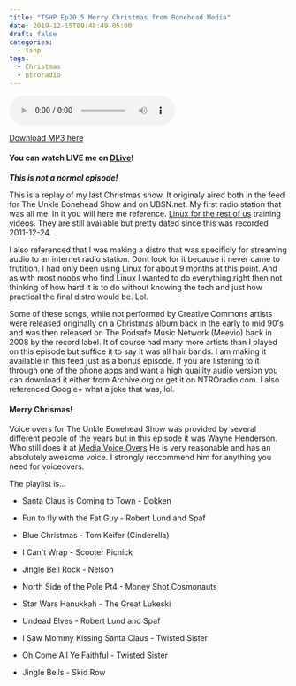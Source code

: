 ```yaml
---
title: "TSHP Ep20.5 Merry Christmas from Bonehead Media"
date: 2019-12-15T09:48:49-05:00
draft: false
categories:
  - tshp
tags:
  - Christmas
  - ntroradio
---
```



<audio controls>
    <source src="https://archive.org/download/tshp2005merrychristmas/TSHP-20-05MerryChristmas.mp3">
    </audio>


[Download MP3 here](https://archive.org/download/tshp2005merrychristmas/TSHP-20-05MerryChristmas.mp3)

#### You can watch LIVE me on [DLive](https://dlive.tv/RealUnkleBonehead)!

***This is not a normal episode!***

This is a replay of my last Christmas show. It originaly aired both in the feed for The Unkle Bonehead Show and on UBSN.net.  My first radio station that was all me. In it you will here me reference. [Linux for the rest of us](http://linuxfortherestofus.com) training videos. They are still available but pretty dated since this was recorded 2011-12-24. 

I also referenced that I was making a distro that was specificly for streaming audio to an internet radio station. Dont look for it because it never came to frutition. I had only been using Linux for about 9 months at this point. And as with most noobs who find Linux I wanted to do everything right then not thinking of how hard it is to do without knowing the tech and just how practical the final distro would be. Lol.

Some of these songs, while not performed by Creative Commons artists were released originally on a Christmas album back in the early to mid 90's and was then released on The Podsafe Music Network (Meevio) back in 2008 by the record label. It of course had many more artists than I played on this episode but suffice it to say it was all hair bands. I am making it available in this feed just as a bonus episode. If you are listening to it through one of the phone apps and want a high quaility audio version you can download it either from Archive.org or get it on NTROradio.com. I also referenced Google+ what a joke that was, lol.

#### Merry Chrismas!

Voice overs for The Unkle Bonehead Show was provided by several different people of the years but in this episode it was Wayne Henderson. Who still does it at [Media Voice Overs](https://mediavoiceovers.com/) He is very reasonable and has an absolutely awesome voice. I strongly reccommend him for anything you need for voiceovers. 

The playlist is...

- Santa Claus is Coming to Town - Dokken

- Fun to fly with the Fat Guy - Robert Lund and Spaf

- Blue Christmas - Tom Keifer (Cinderella)

- I Can't Wrap - Scooter Picnick

- Jingle Bell Rock - Nelson

- North Side of the Pole Pt4 -  Money Shot Cosmonauts

- Star Wars Hanukkah - The Great Lukeski

- Undead Elves - Robert Lund and Spaf

- I Saw Mommy Kissing Santa Claus - Twisted Sister

- Oh Come All Ye Faithful - Twisted Sister

- Jingle Bells - Skid Row